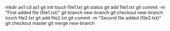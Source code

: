 mkdir as1 
cd as1
git init
touch file1.txt
git status
git add file1.txt
git commit -m "First added file (file1.txt)"
git branch new-branch
git checkout new-branch
touch file2.txt
git add file2.txt
git commit -m "Second file added (file2.txt)"
git checkout master
git merge new-branch